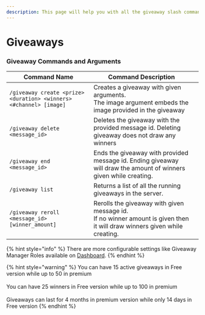 ```yaml
---
description: This page will help you with all the giveaway slash commands
---
```


# Giveaways

### Giveaway Commands and Arguments

<table><thead><tr><th>Command Name</th><th>Command Description</th><th data-hidden></th></tr></thead><tbody><tr><td><code>/giveaway create &#x3C;prize> &#x3C;duration> &#x3C;winners> &#x3C;#channel> [image]</code></td><td>Creates a giveaway with given arguments.<br>The image argument embeds the image provided in the giveaway</td><td></td></tr><tr><td><code>/giveaway delete &#x3C;message_id></code></td><td>Deletes the giveaway with the provided message id. Deleting giveaway does not draw any winners</td><td></td></tr><tr><td><code>/giveaway end &#x3C;message_id></code></td><td>Ends the giveaway with provided message id. Ending giveaway will draw the amount of winners given while creating.</td><td></td></tr><tr><td><code>/giveaway list</code></td><td>Returns a list of all the running giveaways in the server.</td><td></td></tr><tr><td><code>/giveaway reroll &#x3C;message_id> [winner_amount]</code></td><td>Rerolls the giveaway with given message id.<br>If no winner amount is given then it will draw winners given while creating.</td><td></td></tr></tbody></table>

{% hint style="info" %}
There are more configurable settings like Giveaway Manager Roles available on [Dashboard](https://rilp-bot.tech).
{% endhint %}

{% hint style="warning" %}
You can have 15 active giveaways in Free version while up to 50 in premium\
\
You can have 25 winners in Free version while up to 100 in premium\
\
Giveaways can last for 4 months in premium version while only 14 days in Free version
{% endhint %}
